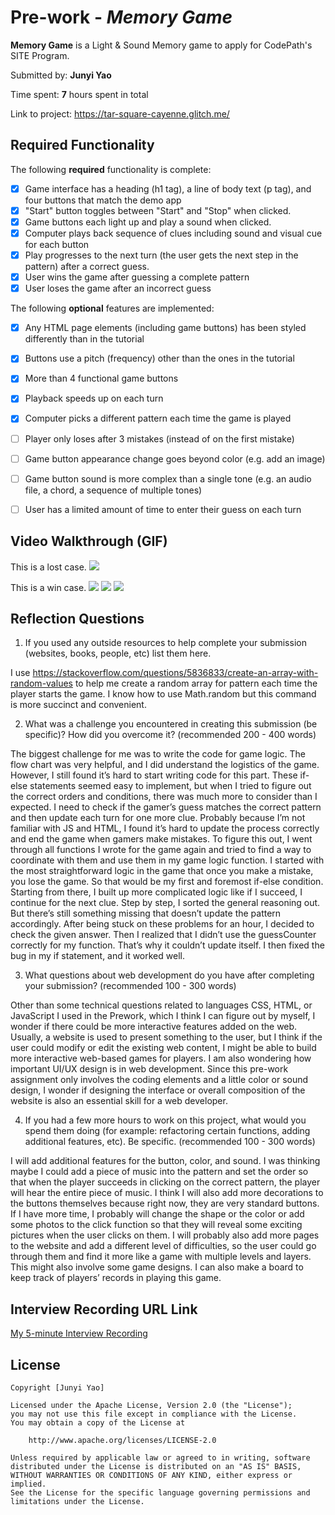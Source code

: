 # Pre-work - *Memory Game*

**Memory Game** is a Light & Sound Memory game to apply for CodePath's SITE Program. 

Submitted by: **Junyi Yao**

Time spent: **7** hours spent in total

Link to project: https://tar-square-cayenne.glitch.me/

## Required Functionality

The following **required** functionality is complete:

* [x] Game interface has a heading (h1 tag), a line of body text (p tag), and four buttons that match the demo app
* [x] "Start" button toggles between "Start" and "Stop" when clicked. 
* [x] Game buttons each light up and play a sound when clicked. 
* [x] Computer plays back sequence of clues including sound and visual cue for each button
* [x] Play progresses to the next turn (the user gets the next step in the pattern) after a correct guess. 
* [x] User wins the game after guessing a complete pattern
* [x] User loses the game after an incorrect guess

The following **optional** features are implemented:

* [x] Any HTML page elements (including game buttons) has been styled differently than in the tutorial
* [x] Buttons use a pitch (frequency) other than the ones in the tutorial
* [x] More than 4 functional game buttons
* [x] Playback speeds up on each turn
* [x] Computer picks a different pattern each time the game is played
* [ ] Player only loses after 3 mistakes (instead of on the first mistake)
* [ ] Game button appearance change goes beyond color (e.g. add an image)
* [ ] Game button sound is more complex than a single tone (e.g. an audio file, a chord, a sequence of multiple tones)
* [ ] User has a limited amount of time to enter their guess on each turn


## Video Walkthrough (GIF)

This is a lost case.
![](https://cdn.glitch.global/0c9b2b51-8eed-4700-9b49-936f9abba15a/ezgif.com-gif-maker%20(1).gif?v=1648517200149)

This is a win case.
![](https://cdn.glitch.global/0c9b2b51-8eed-4700-9b49-936f9abba15a/ezgif.com-gif-maker%20(2).gif?v=1648517212860)
![](gif3-link-here)
![](gif4-link-here)

## Reflection Questions
1. If you used any outside resources to help complete your submission (websites, books, people, etc) list them here. 

I use https://stackoverflow.com/questions/5836833/create-an-array-with-random-values to help me 
create a random array for pattern each time the player starts the game. I know how to use Math.random but this
command is more succinct and convenient.

2. What was a challenge you encountered in creating this submission (be specific)? How did you overcome it? (recommended 200 - 400 words) 

The biggest challenge for me was to write the code for game logic. 
The flow chart was very helpful, and I did understand the logistics of the game. 
However, I still found it’s hard to start writing code for this part. 
These if-else statements seemed easy to implement, but when I tried to figure out the correct orders and conditions, there was much more to consider than I expected. 
I need to check if the gamer’s guess matches the correct pattern and then update each turn for one more clue. 
Probably because I’m not familiar with JS and HTML, I found it’s hard to update the process correctly and end the game when gamers make mistakes. 
To figure this out, I went through all functions I wrote for the game again and tried to find a way to coordinate with them and use them in my game logic function. 
I started with the most straightforward logic in the game that once you make a mistake, you lose the game. 
So that would be my first and foremost if-else condition. Starting from there, I built up more complicated logic like if I succeed, I continue for the next clue. 
Step by step, I sorted the general reasoning out. 
But there’s still something missing that doesn’t update the pattern accordingly. After being stuck on these problems for an hour, I decided to check the given answer. 
Then I realized that I didn’t use the guessCounter correctly for my function. 
That’s why it couldn’t update itself. I then fixed the bug in my if statement, and it worked well.


3. What questions about web development do you have after completing your submission? (recommended 100 - 300 words) 

Other than some technical questions related to languages CSS, HTML, or JavaScript I used in the Prework, which I think I can figure out by myself, I wonder if there could be more interactive features added on the web. 
Usually, a website is used to present something to the user, but I think if the user could modify or edit the existing web content, I might be able to build more interactive web-based games for players. 
I am also wondering how important UI/UX design is in web development. 
Since this pre-work assignment only involves the coding elements and a little color or sound design, I wonder if designing the interface or overall composition of the website is also an essential skill for a web developer.

4. If you had a few more hours to work on this project, what would you spend them doing (for example: refactoring certain functions, adding additional features, etc). Be specific. (recommended 100 - 300 words) 

I will add additional features for the button, color, and sound. 
I was thinking maybe I could add a piece of music into the pattern and set the order so that when the player succeeds in clicking on the correct pattern, the player will hear the entire piece of music. 
I think I will also add more decorations to the buttons themselves because right now, they are very standard buttons. 
If I have more time, I probably will change the shape or the color or add some photos to the click function so that they will reveal some exciting pictures when the user clicks on them. 
I will probably also add more pages to the website and add a different level of difficulties, so the user could go through them and find it more like a game with multiple levels and layers. 
This might also involve some game designs. I can also make a board to keep track of players’ records in playing this game.



## Interview Recording URL Link

[My 5-minute Interview Recording](https://wustl.zoom.us/rec/share/THVJ5_McIolWdVo3lsfnb3SRI81rvArwkYi9v1Bxe2d45Kkbb5COBt-TDk21_wo5.MCLJ3GR_HloAe_hA?startTime=1648517713000)


## License

    Copyright [Junyi Yao]

    Licensed under the Apache License, Version 2.0 (the "License");
    you may not use this file except in compliance with the License.
    You may obtain a copy of the License at

        http://www.apache.org/licenses/LICENSE-2.0

    Unless required by applicable law or agreed to in writing, software
    distributed under the License is distributed on an "AS IS" BASIS,
    WITHOUT WARRANTIES OR CONDITIONS OF ANY KIND, either express or implied.
    See the License for the specific language governing permissions and
    limitations under the License.